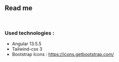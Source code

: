 ## Read me
<br/>

### Used technologies : 

* Angular   13.5.5
* Tailwind-css  3
* Bootstrap Icons  : https://icons.getbootstrap.com/